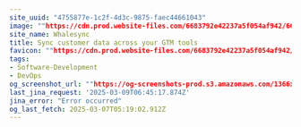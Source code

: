 ```yaml
---
site_uuid: "4755877e-1c2f-4d3c-9875-faec44661043"
image: ""https://cdn.prod.website-files.com/6683792e42237a5f054af942/66e0aba4cc4c3cde2e9d52d0_general-dark-og.jpg""
site_name: Whalesync
title: Sync customer data across your GTM tools
favicon: ""https://cdn.prod.website-files.com/6683792e42237a5f054af942/66a1b7ec65c8d94d273e8226_favicon.png""
tags:
- Software-Development
- DevOps
og_screenshot_url: ""https://og-screenshots-prod.s3.amazonaws.com/1366x768/80/false/fe5f75ca968f9bac607e4fb4d5aeaa42474427ad1735b9d0b420e2f1db6aae99.jpeg""
last_jina_request: '2025-03-09T06:45:17.874Z'
jina_error: "Error occurred"
og_last_fetch: 2025-03-07T05:19:02.912Z
---
```


